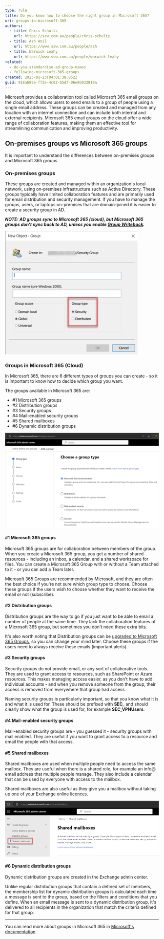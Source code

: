 ```yaml
---
type: rule
title: Do you know how to choose the right group in Microsoft 365?
uri: groups-in-microsoft-365
authors:
  - title: Chris Schultz
    url: https://ssw.com.au/people/chris-schultz
  - title: Ash Anil
    url: https://www.ssw.com.au/people/ash
  - title: Warwick Leahy
    url: https://www.ssw.com.au/people/warwick-leahy
related:
  - do-you-standardise-ad-group-names
  - following-microsoft-365-groups
created: 2023-01-23T04:01:38.052Z
guid: 918a685e-ff2e-4c82-b5df-06e8b932819a
---
```

Microsoft provides a collaboration tool called Microsoft 365 email groups on the cloud, which allows users to send emails to a group of people using a single email address. These groups can be created and managed from any location with an internet connection and can include both internal and external recipients. Microsoft 365 email groups on the cloud offer a wide range of collaboration features, making them an effective tool for streamlining communication and improving productivity.

<!--endintro-->

## On-premises groups vs Microsoft 365 groups

It is important to understand the differences between on-premises groups and Microsoft 365 groups.

### On-premises groups

These groups are created and managed within an organization's local network, using on-premises infrastructure such as Active Directory. These groups typically have limited collaboration features and are primarily used for email distribution and security management. If you have to manage the groups, users, or laptops on-premises that are domain-joined it is easier to create a security group in AD.

***NOTE: AD groups sync to Microsoft 365 (cloud), but Microsoft 365 groups don't sync back to AD, unless you enable [Group Writeback](https://learn.microsoft.com/en-us/entra/identity/hybrid/connect/how-to-connect-group-writeback-enable).***

![Figure: Choosing a group type in On-Premises Active Directory ](on-prem-group.jpg)

### Groups in Microsoft 365 (Cloud)

In Microsoft 365, there are 6 different types of groups you can create - so it is important to know how to decide which group you want.

The groups available in Microsoft 365 are:

- #1 Microsoft 365 groups
- #2 Distribution groups
- #3 Security groups
- #4 Mail-enabled security groups
- #5 Shared mailboxes
- #6 Dynamic distribution groups

![Figure: Choosing a group type in Microsoft 365](m365-groups.png)

#### #1 Microsoft 365 groups

Microsoft 365 groups are for collaboration between members of the group. When you create a Microsoft 365 group, you get a number of shared resources - including an inbox, a calendar, and a shared workspace for files. You can create a Microsoft 365 Group with or without a Team attached to it - or you can add a Team later.

Microsoft 365 Groups are recommended by Microsoft, and they are often the best choice if you're not sure which group type to choose.  Choose these groups if the users wish to choose whether they want to receive the email or not (subscribe).

#### #2 Distribution groups

Distribution groups are the way to go if you just want to be able to email a number of people at the same time. They lack the collaboration features of a Microsoft 365 group, but sometimes you don't need these extra bits.

It's also worth noting that Distribution groups can be [upgraded to Microsoft 365 Groups](https://learn.microsoft.com/en-us/powershell/module/exchange/upgrade-distributiongroup), so you can change your mind later.  Choose these groups if the users need to always receive these emails (important alerts).

#### #3 Security groups

Security groups do not provide email, or any sort of collaborative tools. They are used to grant access to resources, such as SharePoint or Azure resources. This makes managing access easier, as you don't have to add individual accounts - and when you remove someone from the group, their access is removed from everywhere that group had access.

Naming security groups is particularly important, so that you know what it is and what it is used for. These should be prefixed with **SEC_** and should clearly show what the group is used for, for example **SEC_VPNUsers**.

#### #4 Mail-enabled security groups

Mail-enabled security groups are - you guessed it - security groups with mail enabled. They are useful if you want to grant access to a resource and email the people with that access.

#### #5 Shared mailboxes

Shared mailboxes are used when multiple people need to access the same mailbox. They are useful when there is a shared role, for example an info@ email address that multiple people manage. They also include a calendar that can be used by everyone with access to the mailbox.

Shared mailboxes are also useful as they give you a mailbox without taking up one of your Exchange online licences.

![Figure: Shared mailboxes are created in their own section under the Teams & groups heading](shared-mailboxes.png)

#### #6 Dynamic distribution groups

Dynamic distribution groups are created in the Exchange admin center.

Unlike regular distribution groups that contain a defined set of members, the membership list for dynamic distribution groups is calculated each time a message is sent to the group, based on the filters and conditions that you define. When an email message is sent to a dynamic distribution group, it's delivered to all recipients in the organization that match the criteria defined for that group.

- - -

You can read more about groups in Microsoft 365 in [Microsoft's documentation](https://learn.microsoft.com/en-us/microsoft-365/admin/create-groups/compare-groups?view=o365-worldwide).
